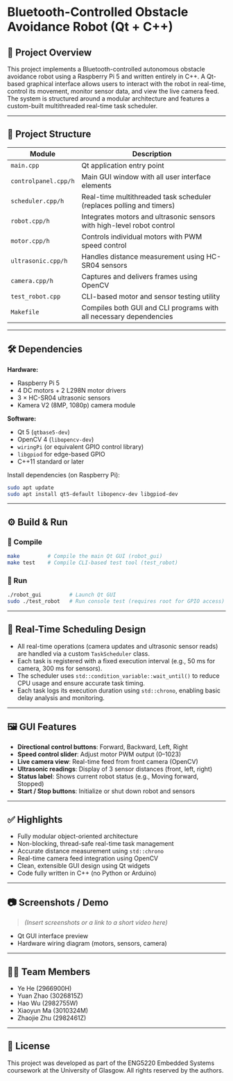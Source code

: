 # Bluetooth-Controlled Obstacle Avoidance Robot (Qt + C++)

## 📌 Project Overview

This project implements a Bluetooth-controlled autonomous obstacle avoidance robot using a Raspberry Pi 5 and written entirely in C++. A Qt-based graphical interface allows users to interact with the robot in real-time, control its movement, monitor sensor data, and view the live camera feed. The system is structured around a modular architecture and features a custom-built multithreaded real-time task scheduler.

---

## 🧱 Project Structure

| Module | Description |
|--------|-------------|
| `main.cpp` | Qt application entry point |
| `controlpanel.cpp/h` | Main GUI window with all user interface elements |
| `scheduler.cpp/h` | Real-time multithreaded task scheduler (replaces polling and timers) |
| `robot.cpp/h` | Integrates motors and ultrasonic sensors with high-level robot control |
| `motor.cpp/h` | Controls individual motors with PWM speed control |
| `ultrasonic.cpp/h` | Handles distance measurement using HC-SR04 sensors |
| `camera.cpp/h` | Captures and delivers frames using OpenCV |
| `test_robot.cpp` | CLI-based motor and sensor testing utility |
| `Makefile` | Compiles both GUI and CLI programs with all necessary dependencies |

---

## 🛠️ Dependencies

**Hardware:**

- Raspberry Pi 5
- 4 DC motors + 2 L298N motor drivers
- 3 × HC-SR04 ultrasonic sensors
- Kamera V2 (8MP, 1080p) camera module

**Software:**

- Qt 5 (`qtbase5-dev`)
- OpenCV 4 (`libopencv-dev`)
- `wiringPi` (or equivalent GPIO control library)
- `libgpiod` for edge-based GPIO
- C++11 standard or later

Install dependencies (on Raspberry Pi):

```bash
sudo apt update
sudo apt install qt5-default libopencv-dev libgpiod-dev
```

---

## ⚙️ Build & Run

### 🔧 Compile

```bash
make         # Compile the main Qt GUI (robot_gui)
make test    # Compile CLI-based test tool (test_robot)
```

### 🚀 Run

```bash
./robot_gui         # Launch Qt GUI
sudo ./test_robot   # Run console test (requires root for GPIO access)
```

---

## 🧠 Real-Time Scheduling Design

- All real-time operations (camera updates and ultrasonic sensor reads) are handled via a custom `TaskScheduler` class.
- Each task is registered with a fixed execution interval (e.g., 50 ms for camera, 300 ms for sensors).
- The scheduler uses `std::condition_variable::wait_until()` to reduce CPU usage and ensure accurate task timing.
- Each task logs its execution duration using `std::chrono`, enabling basic delay analysis and monitoring.

---

## 🖼️ GUI Features

- **Directional control buttons**: Forward, Backward, Left, Right
- **Speed control slider**: Adjust motor PWM output (0–1023)
- **Live camera view**: Real-time feed from front camera (OpenCV)
- **Ultrasonic readings**: Display of 3 sensor distances (front, left, right)
- **Status label**: Shows current robot status (e.g., Moving forward, Stopped)
- **Start / Stop buttons**: Initialize or shut down robot and sensors

---

## ✅ Highlights

- Fully modular object-oriented architecture
- Non-blocking, thread-safe real-time task management
- Accurate distance measurement using `std::chrono`
- Real-time camera feed integration using OpenCV
- Clean, extensible GUI design using Qt widgets
- Code fully written in C++ (no Python or Arduino)

---

## 📷 Screenshots / Demo

> _(Insert screenshots or a link to a short video here)_

- Qt GUI interface preview
- Hardware wiring diagram (motors, sensors, camera)

---

## 👨‍💻 Team Members

- Ye He (2966900H)
- Yuan Zhao (3026815Z)
- Hao Wu (2982755W)
- Xiaoyun Ma (3010324M)
- Zhaojie Zhu (2982461Z)

---

## 📄 License

This project was developed as part of the ENG5220 Embedded Systems coursework at the University of Glasgow. All rights reserved by the authors.
